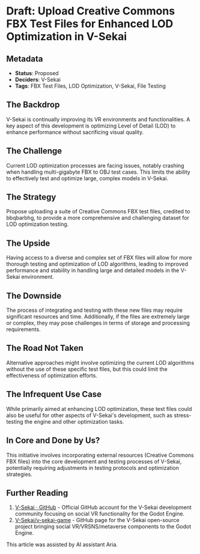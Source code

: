 # Draft: Upload Creative Commons FBX Test Files for Enhanced LOD Optimization in V-Sekai

## Metadata

- **Status**: Proposed
- **Deciders**: V-Sekai
- **Tags**: FBX Test Files, LOD Optimization, V-Sekai, File Testing

## The Backdrop

V-Sekai is continually improving its VR environments and functionalities. A key aspect of this development is optimizing Level of Detail (LOD) to enhance performance without sacrificing visual quality.

## The Challenge

Current LOD optimization processes are facing issues, notably crashing when handling multi-gigabyte FBX to OBJ test cases. This limits the ability to effectively test and optimize large, complex models in V-Sekai.

## The Strategy

Propose uploading a suite of Creative Commons FBX test files, credited to bbqbarbhg, to provide a more comprehensive and challenging dataset for LOD optimization testing.

## The Upside

Having access to a diverse and complex set of FBX files will allow for more thorough testing and optimization of LOD algorithms, leading to improved performance and stability in handling large and detailed models in the V-Sekai environment.

## The Downside

The process of integrating and testing with these new files may require significant resources and time. Additionally, if the files are extremely large or complex, they may pose challenges in terms of storage and processing requirements.

## The Road Not Taken

Alternative approaches might involve optimizing the current LOD algorithms without the use of these specific test files, but this could limit the effectiveness of optimization efforts.

## The Infrequent Use Case

While primarily aimed at enhancing LOD optimization, these test files could also be useful for other aspects of V-Sekai's development, such as stress-testing the engine and other optimization tasks.

## In Core and Done by Us?

This initiative involves incorporating external resources (Creative Commons FBX files) into the core development and testing processes of V-Sekai, potentially requiring adjustments in testing protocols and optimization strategies.

## Further Reading

1. [V-Sekai · GitHub](https://github.com/v-sekai) - Official GitHub account for the V-Sekai development community focusing on social VR functionality for the Godot Engine.
2. [V-Sekai/v-sekai-game](https://github.com/v-sekai/v-sekai-game) - GitHub page for the V-Sekai open-source project bringing social VR/VRSNS/metaverse components to the Godot Engine.

This article was assisted by AI assistant Aria.

